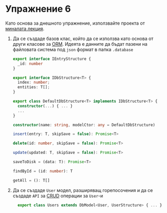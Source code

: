 # Упражнение 6

Като основа за днешното упражнение, използвайте проекта от [миналата лекция](https://github.com/FMIjs/advanced-javascript-2017/tree/master/lectures/lecture6).

1. Да се създаде базов клас, който да се използва като основа от други класове за [ORM](https://en.wikipedia.org/wiki/Object-relational_mapping).
    Идеята е данните да бъдат пазени на файловата система под `json` формат в папка `.database`

    ``` typescript
    export interface IEntryStructure {
      _id: number
    }

    export interface IDbStructure<T> {
      index: number;
      entities: T[];
    }
    ```
    ```typescript
    export class DefaultDbStructure<T> implements IDbStructure<T> {
      constructor(...) { ... }
      ...
    }
    ```

    ```typescript
    constructor(name: string, modelCtor: any = DefaultDbStructure)

    insert(entry: T, skipSave = false): Promise<T>

    delete(id: number, skipSave = false): Promise<T>

    update(updated: T, skipSave = false): Promise<T>

    saveToDisk = (data: T): Promise<T>

    findById = (id: number): T

    getAll = (): T[]
    ```

2. Да се създаде `User` модел, разширяващ горепосочения и да се създаде `API` за [CRUD](https://en.wikipedia.org/wiki/Create,_read,_update_and_delete) операции за `User`-и
    ```typescript
      export class Users extends DbModel<User, UserStructure> { ... }
    ```
